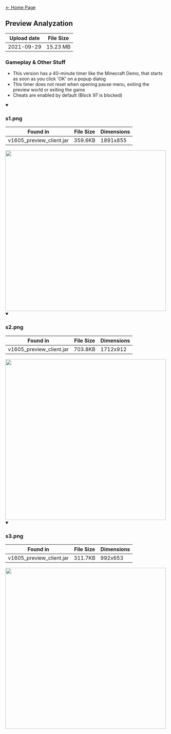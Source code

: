 [← Home Page](../README.md#5-game-content)

## Preview Analyzation
| Upload date  | File Size |
| -----------  | --------- |
| 2021-09-29   | 15.23 MB  |

### Gameplay & Other Stuff
* This version has a 40-minute timer like the Minecraft Demo, that starts as soon as you click 'OK' on a popup dialog
* This timer does not reset when opening pause menu, exiting the preview world or exiting the game
* Cheats are enabled by default (Block 97 is blocked)

<details open><summary>

### s1.png

| Found in                      | File Size | Dimensions   |
| ----------------------------  | --------- | ------------ |
| v1605_preview_client.jar  | 359.6KB     | 1891x855     |
</summary>
<img src="https://user-images.githubusercontent.com/35247077/172062108-acc02f75-9a4a-448b-90ae-bd51b6f322e9.png" width="500"/>
 
</details>

<details open><summary>

### s2.png

| Found in                      | File Size | Dimensions   |
| ----------------------------  | --------- | ------------ |
| v1605_preview_client.jar  | 703.8KB    | 1712x912     |
</summary>
<img src="https://user-images.githubusercontent.com/35247077/172062244-80547cac-8166-44b4-a477-e90eab5f8acb.png" width="500"/>

</details>

<details open><summary>

### s3.png

| Found in                      | File Size | Dimensions   |
| ----------------------------  | --------- | ------------ |
| v1605_preview_client.jar  | 311.7KB     | 992x653      |
</summary>
<img src="https://user-images.githubusercontent.com/35247077/172062249-a64f6514-6b8c-4aa2-a30d-afc33c2a91f4.png" width="500"/>

</details>
